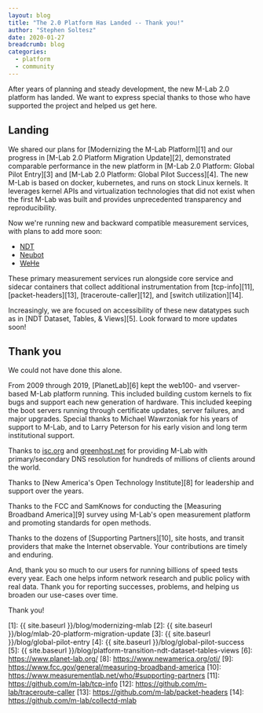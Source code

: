 ```yaml
---
layout: blog
title: "The 2.0 Platform Has Landed -- Thank you!"
author: "Stephen Soltesz"
date: 2020-01-27
breadcrumb: blog
categories:
  - platform
  - community
---
```


After years of planning and steady development, the new M-Lab 2.0 platform has
landed. We want to express special thanks to those who have supported the
project and helped us get here.<!--more-->

## Landing

We shared our plans for [Modernizing the M-Lab Platform][1] and our progress
in [M-Lab 2.0 Platform Migration Update][2], demonstrated comparable
performance in the new platform in [M-Lab 2.0 Platform: Global Pilot
Entry][3] and [M-Lab 2.0 Platform: Global Pilot Success][4]. The new M-Lab is
based on docker, kubernetes, and runs on stock Linux kernels. It leverages
kernel APIs and virtualization technologies that did not exist when the first
M-Lab was built and provides unprecedented transparency and reproducibility.

Now we're running new and backward compatible measurement services, with
plans to add more soon:

* [NDT]({{site.baseurl}}/tests/ndt/)
* [Neubot]({{site.baseurl}}/tests/neubot/)
* [WeHe](https://dd.meddle.mobi/)

These primary measurement services run alongside core service and sidecar
containers that collect additional instrumentation from [tcp-info][11],
[packet-headers][13], [traceroute-caller][12], and [switch utilization][14].

Increasingly, we are focused on accessibility of these new datatypes such as
in [NDT Dataset, Tables, & Views][5]. Look forward to more updates soon!

## Thank you

We could not have done this alone.

From 2009 through 2019, [PlanetLab][6] kept the web100- and vserver-based M-Lab
platform running. This included building custom kernels to fix bugs and
support each new generation of hardware. This included keeping the boot
servers running through certificate updates, server failures, and major
upgrades. Special thanks to Michael Wawrzoniak for his years of support to
M-Lab, and to Larry Peterson for his early vision and long term institutional
support.

Thanks to [isc.org](https://isc.org) and
[greenhost.net](https://greenhost.net/) for providing M-Lab with
primary/secondary DNS resolution for hundreds of millions of clients around
the world.

Thanks to [New America's Open Technology Institute][8] for leadership and
support over the years.

Thanks to the FCC and SamKnows for conducting the [Measuring Broadband
America][9] survey using M-Lab's open measurement platform and promoting
standards for open methods.

Thanks to the dozens of [Supporting Partners][10], site hosts, and transit
providers that make the Internet observable. Your contributions are timely
and enduring.

And, thank you so much to our users for running billions of speed tests every
year. Each one helps inform network research and public policy with real
data. Thank you for reporting successes, problems, and helping us broaden our
use-cases over time.

Thank you!

[1]: {{ site.baseurl }}/blog/modernizing-mlab
[2]: {{ site.baseurl }}/blog/mlab-20-platform-migration-update
[3]: {{ site.baseurl }}/blog/global-pilot-entry
[4]: {{ site.baseurl }}/blog/global-pilot-success
[5]: {{ site.baseurl }}/blog/platform-transition-ndt-dataset-tables-views
[6]: https://www.planet-lab.org/
[8]: https://www.newamerica.org/oti/
[9]: https://www.fcc.gov/general/measuring-broadband-america
[10]: https://www.measurementlab.net/who/#supporting-partners
[11]: https://github.com/m-lab/tcp-info
[12]: https://github.com/m-lab/traceroute-caller
[13]: https://github.com/m-lab/packet-headers
[14]: https://github.com/m-lab/collectd-mlab
